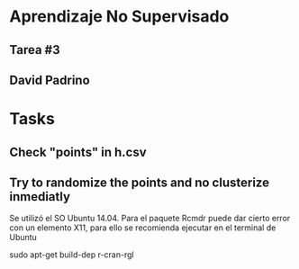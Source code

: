 # Aprendizaje No Supervisado
## Tarea #3

## David Padrino

# Tasks
## Check "points" in h.csv
## Try to randomize the points and no clusterize inmediatly


Se utilizó el SO Ubuntu 14.04.
Para el paquete Rcmdr puede dar cierto error con un elemento X11, para ello se recomienda ejecutar en el terminal de Ubuntu

sudo apt-get build-dep r-cran-rgl



